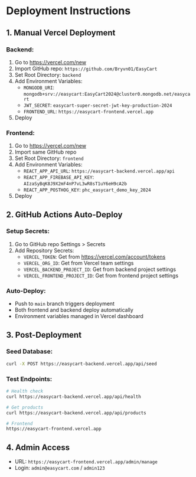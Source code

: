 # Deployment Instructions

## 1. Manual Vercel Deployment

### Backend:
1. Go to https://vercel.com/new
2. Import GitHub repo: `https://github.com/Bryvn01/EasyCart`
3. Set Root Directory: `backend`
4. Add Environment Variables:
   - `MONGODB_URI`: `mongodb+srv://easycart:EasyCart2024@cluster0.mongodb.net/easycart`
   - `JWT_SECRET`: `easycart-super-secret-jwt-key-production-2024`
   - `FRONTEND_URL`: `https://easycart-frontend.vercel.app`
5. Deploy

### Frontend:
1. Go to https://vercel.com/new
2. Import same GitHub repo
3. Set Root Directory: `frontend`
4. Add Environment Variables:
   - `REACT_APP_API_URL`: `https://easycart-backend.vercel.app/api`
   - `REACT_APP_FIREBASE_API_KEY`: `AIzaSyBqK8J9X2mF4nP7vL3wR8sT1uY6eH9cA2b`
   - `REACT_APP_POSTHOG_KEY`: `phc_easycart_demo_key_2024`
5. Deploy

## 2. GitHub Actions Auto-Deploy

### Setup Secrets:
1. Go to GitHub repo Settings > Secrets
2. Add Repository Secrets:
   - `VERCEL_TOKEN`: Get from https://vercel.com/account/tokens
   - `VERCEL_ORG_ID`: Get from Vercel team settings
   - `VERCEL_BACKEND_PROJECT_ID`: Get from backend project settings
   - `VERCEL_FRONTEND_PROJECT_ID`: Get from frontend project settings

### Auto-Deploy:
- Push to `main` branch triggers deployment
- Both frontend and backend deploy automatically
- Environment variables managed in Vercel dashboard

## 3. Post-Deployment

### Seed Database:
```bash
curl -X POST https://easycart-backend.vercel.app/api/seed
```

### Test Endpoints:
```bash
# Health check
curl https://easycart-backend.vercel.app/api/health

# Get products
curl https://easycart-backend.vercel.app/api/products

# Frontend
https://easycart-frontend.vercel.app
```

## 4. Admin Access
- URL: `https://easycart-frontend.vercel.app/admin/manage`
- Login: `admin@easycart.com` / `admin123`